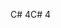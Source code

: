 <span data-ttu-id="875fc-101">C# 4</span><span class="sxs-lookup"><span data-stu-id="875fc-101">C# 4</span></span>
